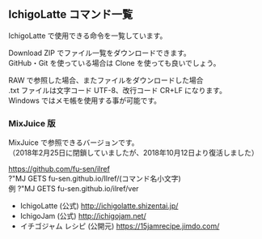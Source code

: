 ## IchigoLatte コマンド一覧

IchigoLatte で使用できる命令を一覧しています。<br />

Download ZIP でファイル一覧をダウンロードできます。<br />
GitHub・Git を使っている場合は Clone を使っても良いでしょう。

RAW で参照した場合、またファイルをダウンロードした場合<br />
.txt ファイルは文字コード UTF-8、改行コード CR+LF になります。<br />
Windows ではメモ帳を使用する事が可能です。

### MixJuice 版

MixJuice で参照できるバージョンです。<br />
（2018年2月25日に閉鎖していましたが、2018年10月12日より復活しました）

https://github.com/fu-sen/ilref<br />
?"MJ GETS fu-sen.github.io/Ilref/(コマンド名小文字)<br />
例 ?"MJ GETS fu-sen.github.io/ilref/ver

* IchigoLatte (公式) http://ichigolatte.shizentai.jp/
* IchigoJam (公式) http://ichigojam.net/
* イチゴジャム レシピ (公開元) https://15jamrecipe.jimdo.com/

